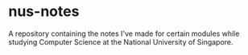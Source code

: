 # nus-notes
A repository containing the notes I've made for certain modules while studying Computer Science at the National University of Singapore.
